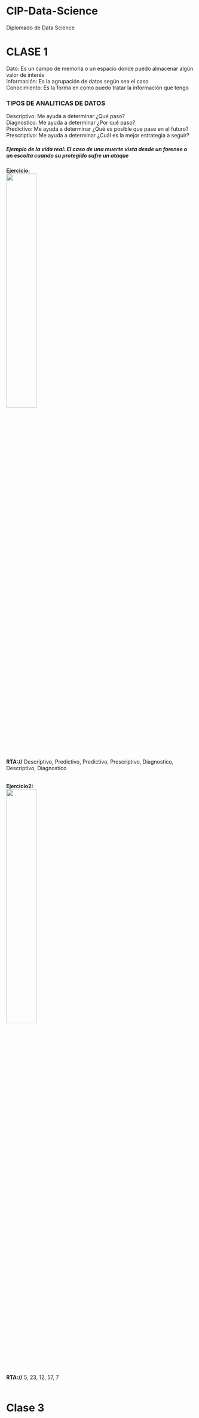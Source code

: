 # CIP-Data-Science
Diplomado de Data Science
<h1>CLASE 1</h1>
Dato: Es un campo de memoria o un espacio donde puedo almacenar algún valor de interés <br>
Información: Es la agrupación de datos según sea el caso <br>
Conocimiento: Es la forma en como puedo tratar la información que tengo <br>

<h3>TIPOS DE ANALITICAS DE DATOS</h3>
Descriptivo: Me ayuda a determinar ¿Qué paso? <br>
Diagnostico: Me ayuda a determinar ¿Por qué paso? <br>
Predictivo: Me ayuda a determinar ¿Qué es posible que pase en el futuro? <br>
Prescriptivo: Me ayuda a determinar ¿Cuál es la mejor estrategia a seguir? <br>
<h5>Ejemplo de la vida real: El caso de una muerte vista desde un forense o un escolta cuando su protegido sufre un ataque</h5>

<b>Ejercicio:</b><br>
<img src="https://github.com/user-attachments/assets/6bfbe3e6-390e-41e0-b7da-74738ab42d23" style="width:40%;"><br>
<b>RTA://</b> Descriptivo, Predictivo, Predictivo, Prescriptivo, Diagnostico, Descriptivo, Diagnostico <br><br>

<b>Ejercicio2:</b><br>
<img src="https://github.com/user-attachments/assets/1f19448f-fe64-4ddc-bf58-3456eedf8019" style="width:40%;"><br>
<b>RTA://</b> 5, 23, 12, 57, 7 <br><br>


<h1>Clase 3</h1>

